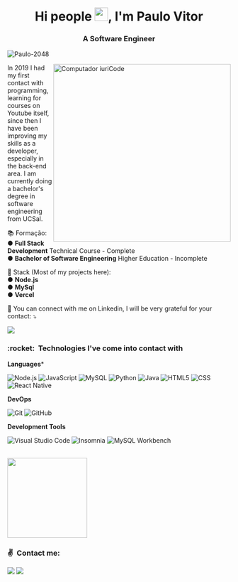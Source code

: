 <h1 align="center">Hi people <img src="https://raw.githubusercontent.com/kaueMarques/kaueMarques/master/hi.gif" width="30px">, I'm Paulo Vitor</h1>
<h3 align="center">A Software Engineer</h3>
<p align="left"> <img src="https://komarev.com/ghpvc/?username=Paulo-2048" alt="Paulo-2048" /> </p>

<img src="https://raw.githubusercontent.com/MicaelliMedeiros/micaellimedeiros/master/image/computer-illustration.png" min-width="400px" max-width="400px" width="400px" align="right" alt="Computador iuriCode">

<p align="left"> 
  In 2019 I had my first contact with programming, learning for courses on Youtube itself, since then I have been improving my skills as a developer, especially in the back-end area. I am currently doing a bachelor's degree in software engineering from UCSal.
</p>

<p align="left">
  📚 Formação:<br>
  ● <strong>Full Stack Development</strong> Technical Course - Complete<br>
  ● <strong>Bachelor of Software Engineering</strong> Higher Education - Incomplete
</p>

<p align="left">
  💼 Stack (Most of my projects here):<br>
  ● <strong>Node.js</strong><br>
  ● <strong>MySql</strong><br>
  ● <strong>Vercel</strong><br>
</p>

<p align="left">
  💌 You can connect with me on Linkedin, I will be very grateful for your contact: ⤵️
</p>
  <a href="#" alt="Linkedin">
  <img src="https://img.shields.io/badge/-Linkedin-0e76a8?style=flat-square&logo=Linkedin&logoColor=white&link=https://www.linkedin.com/in/paulo-2048/" /></a>

<h3> :rocket: &nbsp;Technologies I've come into contact with </h3>

**Languages***

  ![Node.js](https://img.shields.io/badge/-Node.js-333333?style=flat&logo=node.js)
  ![JavaScript](https://img.shields.io/badge/-JavaScript-333333?style=flat&logo=javascript)
  ![MySQL](https://img.shields.io/badge/-MySQL-333333?style=flat&logo=mysql)
  ![Python](https://img.shields.io/badge/-Python-333333?style=flat&logo=python)
  ![Java](https://img.shields.io/badge/-Java-333333?style=flat&logo=Java&logoColor=007396)
  ![HTML5](https://img.shields.io/badge/-HTML5-333333?style=flat&logo=HTML5)
  ![CSS](https://img.shields.io/badge/-CSS-333333?style=flat&logo=CSS3&logoColor=1572B6)
  ![React Native](https://img.shields.io/badge/-React%20Native-333333?style=flat&logo=react)

**DevOps**

  ![Git](https://img.shields.io/badge/-Git-333333?style=flat&logo=git)
  ![GitHub](https://img.shields.io/badge/-GitHub-333333?style=flat&logo=github)

**Development Tools**

  ![Visual Studio Code](https://img.shields.io/badge/-Visual%20Studio%20Code-333333?style=flat&logo=visual-studio-code&logoColor=007ACC)
  ![Insomnia](https://img.shields.io/badge/-Insomnia-333333?style=flat&logo=insomnia)
  ![MySQL Workbench](https://img.shields.io/badge/-MySQL%20Workbench-333333?style=flat&logo=mysql)

<br/>

<a href="https://github.com/Paulo-2048">
  <img height="180em" src="https://github-readme-stats.vercel.app/api?username=Paulo-2048&theme=dracula&show_icons=true" />
</a>

<br/>

<h3> ✌ &nbsp;Contact me: </h3> 

<p align="left">
  <a href="#" alt="Gmail">
  <img src="https://img.shields.io/badge/-Gmail-FF0000?style=flat-square&labelColor=FF0000&logo=gmail&logoColor=white&link=mailto:paulo19032004@gmail.com" /></a>

  <a href="#" alt="Linkedin">
  <img src="https://img.shields.io/badge/-Linkedin-0e76a8?style=flat-square&logo=Linkedin&logoColor=white&link=https://www.linkedin.com/in/paulo-2048/" /></a>
</p>  
